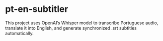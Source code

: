 # pt-en-subtitler
This project uses OpenAI’s Whisper model to transcribe Portuguese audio, translate it into English, and generate synchronized .srt subtitles automatically.
